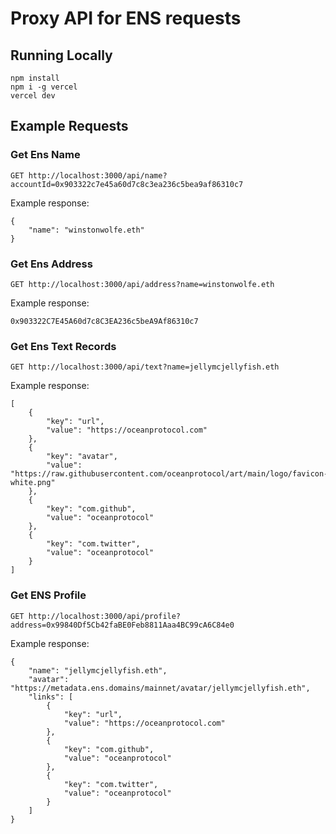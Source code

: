# Proxy API for ENS requests

## Running Locally

```
npm install
npm i -g vercel
vercel dev
```

## Example Requests

### Get Ens Name

```
GET http://localhost:3000/api/name?accountId=0x903322c7e45a60d7c8c3ea236c5bea9af86310c7
```

Example response:

```
{
    "name": "winstonwolfe.eth"
}
```

### Get Ens Address

```
GET http://localhost:3000/api/address?name=winstonwolfe.eth
```

Example response:

```
0x903322C7E45A60d7c8C3EA236c5beA9Af86310c7
```

### Get Ens Text Records

```
GET http://localhost:3000/api/text?name=jellymcjellyfish.eth
```

Example response:

```
[
    {
        "key": "url",
        "value": "https://oceanprotocol.com"
    },
    {
        "key": "avatar",
        "value": "https://raw.githubusercontent.com/oceanprotocol/art/main/logo/favicon-white.png"
    },
    {
        "key": "com.github",
        "value": "oceanprotocol"
    },
    {
        "key": "com.twitter",
        "value": "oceanprotocol"
    }
]
```

### Get ENS Profile

```
GET http://localhost:3000/api/profile?address=0x99840Df5Cb42faBE0Feb8811Aaa4BC99cA6C84e0
```

Example response:

```
{
    "name": "jellymcjellyfish.eth",
    "avatar": "https://metadata.ens.domains/mainnet/avatar/jellymcjellyfish.eth",
    "links": [
        {
            "key": "url",
            "value": "https://oceanprotocol.com"
        },
        {
            "key": "com.github",
            "value": "oceanprotocol"
        },
        {
            "key": "com.twitter",
            "value": "oceanprotocol"
        }
    ]
}
```

